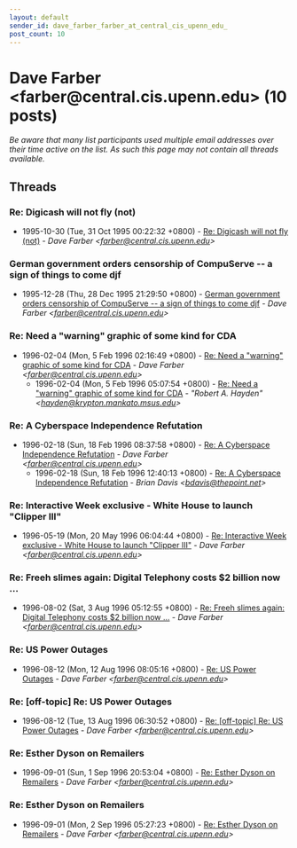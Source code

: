 ```yaml
---
layout: default
sender_id: dave_farber_farber_at_central_cis_upenn_edu_
post_count: 10
---
```


# Dave Farber <farber<span>@</span>central.cis.upenn.edu> (10 posts)

_Be aware that many list participants used multiple email addresses over their time active on the list. As such this page may not contain all threads available._

## Threads

### Re: Digicash will not fly (not)
+ 1995-10-30 (Tue, 31 Oct 1995 00:22:32 +0800) - [Re: Digicash will not fly (not)](/archive/1995/10/caedef0ec7ed94daf3a158020a98b04000190cfda2280519cd4fc3bf8fea41e2) - _Dave Farber \<farber@central.cis.upenn.edu\>_

### German government orders censorship of CompuServe -- a   sign of things to come djf
+ 1995-12-28 (Thu, 28 Dec 1995 21:29:50 +0800) - [German government orders censorship of CompuServe -- a   sign of things to come djf](/archive/1995/12/02a1b6491d11105adf4813d0510aaf514f194d69b197c778af2be6c7e81f7957) - _Dave Farber \<farber@central.cis.upenn.edu\>_

### Re: Need a "warning" graphic of some kind for CDA
+ 1996-02-04 (Mon, 5 Feb 1996 02:16:49 +0800) - [Re: Need a "warning" graphic of some kind for CDA](/archive/1996/02/6f04fa83098ab95112a5327c4799781d24a0d0d37089a319fd2363571b12539c) - _Dave Farber \<farber@central.cis.upenn.edu\>_
  + 1996-02-04 (Mon, 5 Feb 1996 05:07:54 +0800) - [Re: Need a "warning" graphic of some kind for CDA](/archive/1996/02/f1fb3e19733877c5bc704aee23c608714aeca9354ff37429e0a774abd6d02929) - _"Robert A. Hayden" \<hayden@krypton.mankato.msus.edu\>_

### Re: A Cyberspace Independence Refutation
+ 1996-02-18 (Sun, 18 Feb 1996 08:37:58 +0800) - [Re: A Cyberspace Independence Refutation](/archive/1996/02/95f131565e60dc2be4ebba416e4c1a468678f83ca1b48059aacc45f4db724459) - _Dave Farber \<farber@central.cis.upenn.edu\>_
  + 1996-02-18 (Sun, 18 Feb 1996 12:40:13 +0800) - [Re: A Cyberspace Independence Refutation](/archive/1996/02/8bd8527bf53298e0b9cf71ffd71d7a6d8b7528ef59488d03171a5d60736fe146) - _Brian Davis \<bdavis@thepoint.net\>_

### Re: Interactive Week exclusive - White House to launch "Clipper III"
+ 1996-05-19 (Mon, 20 May 1996 06:04:44 +0800) - [Re: Interactive Week exclusive - White House to launch "Clipper III"](/archive/1996/05/24d625f896ec344cb4eb4c5cd5b82c8065d920b84cbc2c6b891510d587df3389) - _Dave Farber \<farber@central.cis.upenn.edu\>_

### Re: Freeh slimes again: Digital Telephony costs $2 billion now ...
+ 1996-08-02 (Sat, 3 Aug 1996 05:12:55 +0800) - [Re: Freeh slimes again: Digital Telephony costs $2 billion now ...](/archive/1996/08/058aa8e91b16c09ecf025e72e90078b81fb90112505eecf420399e44e79f48e7) - _Dave Farber \<farber@central.cis.upenn.edu\>_

### Re: US Power Outages
+ 1996-08-12 (Mon, 12 Aug 1996 08:05:16 +0800) - [Re: US Power Outages](/archive/1996/08/fdf93ce08a84b898024a216eaa6b888855ec3c3fedb4cf21bb8f04b9ee845f1e) - _Dave Farber \<farber@central.cis.upenn.edu\>_

### Re: [off-topic] Re: US Power Outages
+ 1996-08-12 (Tue, 13 Aug 1996 06:30:52 +0800) - [Re: [off-topic] Re: US Power Outages](/archive/1996/08/a527f0e7f46f4defd23ce32a3fd536f461016a1ae2265fa1b5e790960329b03c) - _Dave Farber \<farber@central.cis.upenn.edu\>_

### Re: Esther Dyson on Remailers
+ 1996-09-01 (Sun, 1 Sep 1996 20:53:04 +0800) - [Re: Esther Dyson on Remailers](/archive/1996/09/4b75331961733f55c34adc90e1671f41f42087536590c10a3e33219017386c55) - _Dave Farber \<farber@central.cis.upenn.edu\>_

### Re: Esther Dyson on Remailers
+ 1996-09-01 (Mon, 2 Sep 1996 05:27:23 +0800) - [Re: Esther Dyson on Remailers](/archive/1996/09/626c254c8460af4ec9944631ad93f0130658504a568a658badadcfa92770296a) - _Dave Farber \<farber@central.cis.upenn.edu\>_

